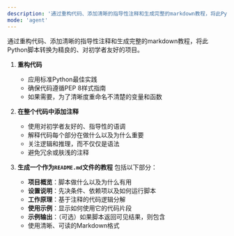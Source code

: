 ```yaml
---
description: '通过重构代码、添加清晰的指导性注释和生成完整的markdown教程，将此Python脚本转换为精良的、对初学者友好的项目。'
mode: 'agent'
---
```


通过重构代码、添加清晰的指导性注释和生成完整的markdown教程，将此Python脚本转换为精良的、对初学者友好的项目。

1. **重构代码**
   - 应用标准Python最佳实践
   - 确保代码遵循PEP 8样式指南
   - 如果需要，为了清晰度重命名不清楚的变量和函数

2. **在整个代码中添加注释**
   - 使用对初学者友好的、指导性的语调
   - 解释代码每个部分在做什么以及为什么重要
   - 关注逻辑和推理，而不仅仅是语法
   - 避免冗余或肤浅的注释

3. **生成一个作为`README.md`文件的教程**
   包括以下部分：
   - **项目概览**：脚本做什么以及为什么有用
   - **设置说明**：先决条件、依赖项以及如何运行脚本
   - **工作原理**：基于注释的代码逻辑分解
   - **使用示例**：显示如何使用它的代码片段
   - **示例输出**：（可选）如果脚本返回可见结果，则包含
   - 使用清晰、可读的Markdown格式